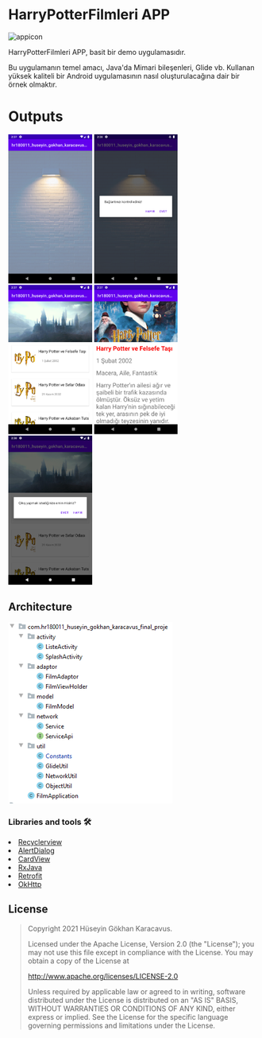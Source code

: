 # HarryPotterFilmleri APP

![appicon](https://github.com/GokhanKaracavus/HarryPotterFilmleri/blob/master/Screens/ic_launcher.png)

HarryPotterFilmleri APP, basit bir demo uygulamasıdır.

Bu uygulamanın temel amacı, Java'da Mimari bileşenleri, Glide vb. Kullanan yüksek kaliteli bir Android uygulamasının nasıl oluşturulacağına dair bir örnek olmaktır.

# Outputs
<p>
  <img height= "300"  src="https://github.com/GokhanKaracavus/hr180011huseyingokhankaracavus/blob/main/Screens/1.png" alt="SS1" />
  <img height= "300"  src="https://github.com/GokhanKaracavus/hr180011huseyingokhankaracavus/blob/main/Screens/2.png" alt="SS2" />
  <img height= "300"  src="https://github.com/GokhanKaracavus/hr180011huseyingokhankaracavus/blob/main/Screens/3.png" alt="SS3" />
  <img height= "300"  src="https://github.com/GokhanKaracavus/hr180011huseyingokhankaracavus/blob/main/Screens/4.png" alt="SS4" />
  <img height= "300"  src="https://github.com/GokhanKaracavus/hr180011huseyingokhankaracavus/blob/main/Screens/5.png" alt="SS4" />
</p>

## Architecture
![Architecture](https://github.com/GokhanKaracavus/hr180011huseyingokhankaracavus/blob/main/Screens/Screenshot_1329.png)

### Libraries and tools 🛠
<li><a href="https://guides.codepath.com/android/using-the-recyclerview">Recyclerview</a></li>
<li><a href="https://developer.android.com/reference/android/app/AlertDialog">AlertDialog</a><li>
<a href="https://developer.android.com/jetpack/androidx/releases/cardview">CardView</a></li>
<li><a href="https://github.com/ReactiveX/RxJava">RxJava</a></li>
<li><a href="https://square.github.io/retrofit/">Retrofit</a></li>
<li><a href="https://github.com/square/okhttp">OkHttp</a></li>


## License
> Copyright 2021 Hüseyin Gökhan Karacavus.
> 
> Licensed under the Apache License, Version 2.0 (the "License");
> you may not use this file except in compliance with the License.
> You may obtain a copy of the License at
> 
>    http://www.apache.org/licenses/LICENSE-2.0
> 
> Unless required by applicable law or agreed to in writing, software
> distributed under the License is distributed on an "AS IS" BASIS,
> WITHOUT WARRANTIES OR CONDITIONS OF ANY KIND, either express or implied.
> See the License for the specific language governing permissions and
> limitations under the License.

